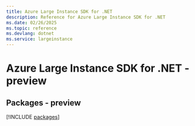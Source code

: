 ```yaml
---
title: Azure Large Instance SDK for .NET
description: Reference for Azure Large Instance SDK for .NET
ms.date: 02/26/2025
ms.topic: reference
ms.devlang: dotnet
ms.service: largeinstance
---
```

# Azure Large Instance SDK for .NET - preview
## Packages - preview
[!INCLUDE [packages](large-instance-index.md)]